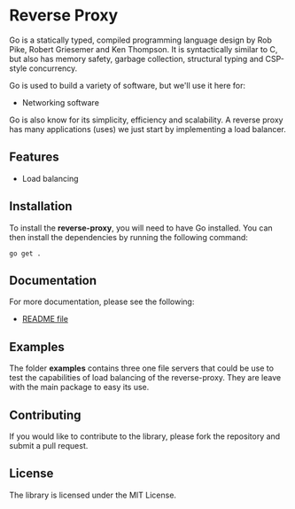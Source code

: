 # Reverse Proxy

Go is a statically typed, compiled programming language design by Rob Pike, Robert Griesemer and Ken Thompson. It is syntactically similar to C, but also has memory safety, garbage collection, structural typing and CSP-style concurrency.

Go is used to build a variety of software, but we'll use it here for:

- Networking software

Go is also know for its simplicity, efficiency and scalability. A reverse proxy has many applications (uses) we just start by implementing a load balancer.

## Features

- Load balancing

## Installation

To install the **reverse-proxy**, you will need to have Go installed. You can then install the dependencies by running the following command:

`go get .`

## Documentation

For more documentation, please see the following:

- [README file](README.md)

## Examples

The folder **examples** contains three one file servers that could be use to test the capabilities of load balancing of the reverse-proxy. They are leave with the main package to easy its use.

## Contributing

If you would like to contribute to the library, please fork the repository and submit a pull request.

## License

The library is licensed under the MIT License.

```

```
